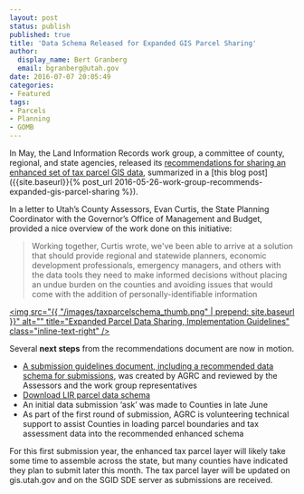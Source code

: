 ```yaml
---
layout: post
status: publish
published: true
title: 'Data Schema Released for Expanded GIS Parcel Sharing'
author:
  display_name: Bert Granberg
  email: bgranberg@utah.gov
date: 2016-07-07 20:05:49
categories:
- Featured
tags:
- Parcels
- Planning
- GOMB
---
```


In May, the Land Information Records work group, a committee of county, regional, and state agencies, released its [recommendations for sharing an enhanced set of tax parcel GIS data](https://docs.google.com/document/d/19urzWWDE62dX0g2hkcjWid1ctO5n_GR_pNe54o_Y4HY/edit?usp=sharing), summarized in a [this blog post]({{site.baseurl}}{% post_url 2016-05-26-work-group-recommends-expanded-gis-parcel-sharing %}).

In a letter to Utah’s County Assessors, Evan Curtis, the State Planning Coordinator with the Governor’s Office of Management and Budget, provided a nice overview of the work done on this initiative:

> Working together, Curtis wrote, we've been able to arrive at a solution that should provide regional and statewide planners, economic development professionals, emergency managers, and others with the data tools they need to make informed decisions without placing an undue burden on the counties and avoiding issues that would come with the addition of personally-identifiable information

<a href="https://docs.google.com/a/utah.gov/document/d/1pNqjCeF_3NZjNnBGqQ3EqliMkVaWtAbybn1eZ4gt038/edit?usp=sharing "><img src="{{ "/images/taxparcelschema_thumb.png" | prepend: site.baseurl }}" alt="" title="Expanded Parcel Data Sharing, Implementation Guidelines" class="inline-text-right" /></a>

Several **next steps** from the recommendations document are now in motion.

- [A submission guidelines document, including a recommended data schema for submissions](https://docs.google.com/a/utah.gov/document/d/1pNqjCeF_3NZjNnBGqQ3EqliMkVaWtAbybn1eZ4gt038/edit?usp=sharing), was created by AGRC and reviewed by the Assessors and the work group representatives
- [Download LIR parcel data schema](ftp://ftp.agrc.utah.gov/UtahSGID_Vector/UTM12_NAD83/CADASTRE/LIR_ParcelSchema.zip)
- An initial data submission ‘ask’ was made to Counties in late June
- As part of the first round of submission, AGRC is volunteering technical support to assist Counties in loading parcel boundaries and tax assessment data into the recommended enhanced schema

For this first submission year, the enhanced tax parcel layer will likely take some time to assemble across the state, but many counties have indicated they plan to submit later this month. The tax parcel layer will be updated on gis.utah.gov and on the SGID SDE server as submissions are received.
